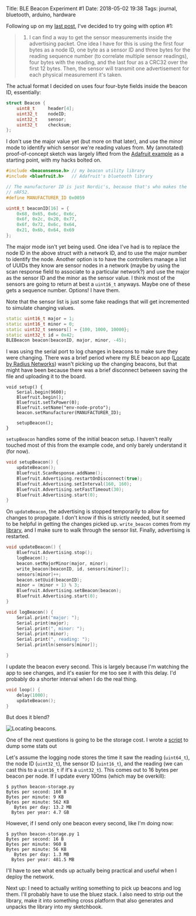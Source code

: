 Title: BLE Beacon Experiment #1
Date: 2018-05-02 19:38
Tags: journal, bluetooth, arduino, hardware

Following up on my [last post](/posts/2018/04/30/2018-04-30/), I've decided
to try going with option #1:

> 1. I can find a way to get the sensor measurements inside the advertising
>    packet. One idea I have for this is using the first four bytes as a node ID,
>    one byte as a sensor ID and three bytes for the reading sequence number (to
>    correlate multiple sensor readings), four bytes with the reading, and the
>    last four as a CRC32 over the first 12 bytes. Then, the sensor will transmit
>    one advertisement for each physical measurement it's taken.

The actual format I decided on uses four four-byte fields inside the beacon ID, essentially:

```c++
struct Beacon {
	uint8_t		header[4];
	uint32_t 	nodeID;
	uint32_t	sensor;
	uint32_t	checksum;
};
```

I don't use the major value yet (but more on that later), and use the minor mode to
identify which sensor we're reading values from. My (annotated) proof-of-concept sketch
was largely lifted from the [Adafruit example](https://learn.adafruit.com/bluefruit-nrf52-feather-learning-guide/bleadvertising)
as a starting point, with my hacks bolted on.

```c++
#include <beaconsense.h> // my beacon utility library
#include <bluefruit.h>   // Adafruit's bluetooth library

// The manufacturer ID is just Nordic's, because that's who makes the
// nRF52.
#define MANUFACTURER_ID	0x0059

uint8_t beaconID[16] = {
	0x68, 0x65, 0x6c, 0x6c,
	0x6f, 0x2c, 0x20, 0x77,
	0x6f, 0x72, 0x6c, 0x64,
	0x21, 0x6b, 0x64, 0x69
};
```

The major mode isn't yet being used. One idea I've had is to replace
the node ID in the above struct with a network ID, and to use the major
number to identify the node. Another option is to have the controllers
manage a list of UUIDs they know are sensor nodes in a network (maybe
by using the scan response field to associate to a particular network?)
and use the major as the sensor ID and the minor as the sensor value. I
think most of the sensors are going to return at best a `uint16_t`
anyways. Maybe one of these gets a sequence number. Options! I have
them.

Note that the sensor list is just some fake readings that will get
incremented to simulate changing values.

```c++
static uint16_t	major = 1;
static uint16_t minor = 0;
static uint32_t	sensors[] = {100, 1000, 10000};
static uint32_t id = 0x42;
BLEBeacon beacon(beaconID, major, minor, -45);
```

I was using the serial port to log changes in beacons to make sure they
were changing. There was a brief period where my BLE beacon app
([Locate by Radius
Networks](https://store.radiusnetworks.com/products/locate-ibeacon-app))
wasn't picking up the changing beacons, but that might have been because
there was a brief disconnect between saving the file and uploading it
to the board.

```
void setup() {
	Serial.begin(9600);
	Bluefruit.begin();
	Bluefruit.setTxPower(0);
	Bluefruit.setName("env-node-proto");
	beacon.setManufacturer(MANUFACTURER_ID);

	setupBeacon();
}
```

`setupBeacon` handles some of the initial beacon setup. I haven't
really touched most of this from the example code, and only barely
understand it (for now).

```c++
void setupBeacon() {
	updateBeacon();
	Bluefruit.ScanResponse.addName();
	Bluefruit.Advertising.restartOnDisconnect(true);
	Bluefruit.Advertising.setInterval(160, 160);
	Bluefruit.Advertising.setFastTimeout(30);
	Bluefruit.Advertising.start(0);
}
```

On `updateBeacon`, the advertising is stopped temporarily to allow for
changes to propagate. I don't know if this is strictly needed, but it
seemed to be helpful in getting the changes picked up. `write_beacon`
comes from my
[library](https://github.com/kisom/sketchbooks/tree/master/arduino/libraries/beaconsense),
and I make sure to walk through the sensor list. Finally, advertising
is restarted.

```c++
void updateBeacon() {
	Bluefruit.Advertising.stop();
	logBeacon();
	beacon.setMajorMinor(major, minor);
	write_beacon(beaconID, id, sensors[minor]);
	sensors[minor]++;
	beacon.setUuid(beaconID);
	minor = (minor + 1) % 3;
	Bluefruit.Advertising.setBeacon(beacon);
	Bluefruit.Advertising.start(0);
}

void logBeacon() {
	Serial.print("major: ");
	Serial.print(major);
	Serial.print(", minor: ");
	Serial.print(minor);
	Serial.print(", reading: ");
	Serial.println(sensors[minor]);

}
```

I update the beacon every second. This is largely because I'm watching
the app to see changes, and it's easier for me too see it with this
delay. I'd probably do a shorter interval when I do the real thing.

```c++
void loop() {
	delay(1000);
	updateBeacon();
}
```

But does it blend?

![Locating beacons.](/files/images/beacons-exp1.gif)

One of the next questions is going to be the storage cost. I wrote a
[script](/files/beacon-storage.py) to dump some stats out

Let's assume the logging node stores the time it saw the reading
(`uint64_t`), the node ID (`uint32_t`), the sensor ID (`uint16_t`), and
the reading (we can cast this to a `uint16_t` if it's a `uint32_t`).
This comes out to 16 bytes per beacon per node. If I update every 100ms
(which may be overkill):

```
$ python beacon-storage.py 
Bytes per second: 160 B
Bytes per minute: 9 KB
Bytes per minute: 562 KB
   Bytes per day: 13.2 MB
  Bytes per year: 4.7 GB
```

However, if I send only one beacon every second, like I'm doing now:

```
$ python beacon-storage.py 1
Bytes per second: 16 B
Bytes per minute: 960 B
Bytes per minute: 56 KB
   Bytes per day: 1.3 MB
  Bytes per year: 481.5 MB
```

I'll have to see what ends up actually being practical and useful when
I deploy the network.

Next up: I need to actually writing something to pick up beacons and
log them. I'll probably have to use the bluez stack. I also need to
strip out the library, make it into something cross platform that also
generates and unpacks the library into my sketchbook.